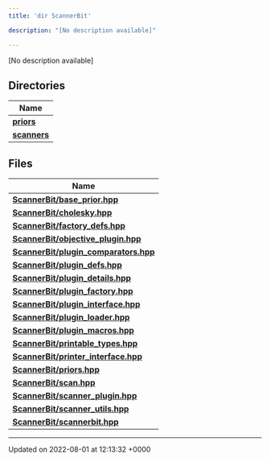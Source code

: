 ```yaml
---
title: 'dir ScannerBit'

description: "[No description available]"

---
```







[No description available]

## Directories

| Name           |
| -------------- |
| **[priors](/documentation/code/files/dir_fcd5a9dbbf1819829d7ec1014844ab30/#dir-priors)**  |
| **[scanners](/documentation/code/files/dir_d8899288cb095d9f40a7187612d7e0b7/#dir-scanners)**  |

## Files

| Name           |
| -------------- |
| **[ScannerBit/base_prior.hpp](/documentation/code/files/base__prior_8hpp/#file-base-prior.hpp)**  |
| **[ScannerBit/cholesky.hpp](/documentation/code/files/cholesky_8hpp/#file-cholesky.hpp)**  |
| **[ScannerBit/factory_defs.hpp](/documentation/code/files/factory__defs_8hpp/#file-factory-defs.hpp)**  |
| **[ScannerBit/objective_plugin.hpp](/documentation/code/files/objective__plugin_8hpp/#file-objective-plugin.hpp)**  |
| **[ScannerBit/plugin_comparators.hpp](/documentation/code/files/plugin__comparators_8hpp/#file-plugin-comparators.hpp)**  |
| **[ScannerBit/plugin_defs.hpp](/documentation/code/files/plugin__defs_8hpp/#file-plugin-defs.hpp)**  |
| **[ScannerBit/plugin_details.hpp](/documentation/code/files/plugin__details_8hpp/#file-plugin-details.hpp)**  |
| **[ScannerBit/plugin_factory.hpp](/documentation/code/files/plugin__factory_8hpp/#file-plugin-factory.hpp)**  |
| **[ScannerBit/plugin_interface.hpp](/documentation/code/files/plugin__interface_8hpp/#file-plugin-interface.hpp)**  |
| **[ScannerBit/plugin_loader.hpp](/documentation/code/files/plugin__loader_8hpp/#file-plugin-loader.hpp)**  |
| **[ScannerBit/plugin_macros.hpp](/documentation/code/files/plugin__macros_8hpp/#file-plugin-macros.hpp)**  |
| **[ScannerBit/printable_types.hpp](/documentation/code/files/printable__types_8hpp/#file-printable-types.hpp)**  |
| **[ScannerBit/printer_interface.hpp](/documentation/code/files/printer__interface_8hpp/#file-printer-interface.hpp)**  |
| **[ScannerBit/priors.hpp](/documentation/code/files/priors_8hpp/#file-priors.hpp)**  |
| **[ScannerBit/scan.hpp](/documentation/code/files/scan_8hpp/#file-scan.hpp)**  |
| **[ScannerBit/scanner_plugin.hpp](/documentation/code/files/scanner__plugin_8hpp/#file-scanner-plugin.hpp)**  |
| **[ScannerBit/scanner_utils.hpp](/documentation/code/files/scanner__utils_8hpp/#file-scanner-utils.hpp)**  |
| **[ScannerBit/scannerbit.hpp](/documentation/code/files/scannerbit_8hpp/#file-scannerbit.hpp)**  |






-------------------------------

Updated on 2022-08-01 at 12:13:32 +0000
